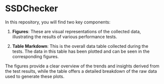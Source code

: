 # SSDChecker

In this repository, you will find two key components:

1. **Figures**: These are visual representations of the collected data, illustrating the results of various performance tests.

2. **Table Markdown**: This is the overall data table collected during the tests. The data in this table has been plotted and can be seen in the corresponding figures.

The figures provide a clear overview of the trends and insights derived from the test results, while the table offers a detailed breakdown of the raw data used to generate these plots.
